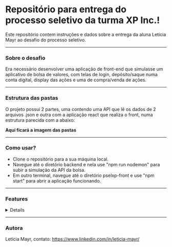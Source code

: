 # Repositório para entrega do processo seletivo da turma XP Inc.!

Este repositório contem instruções e dados sobre a entrega da aluna Letícia Mayr ao desafio do processo seletivo.

---

### Sobre o desafio

Era necessário desenvolver uma aplicação de front-end que simulasse um aplicativo de bolsa de valores, com telas de login, depósito/saque numa conta digital, display das ações e uma de compra/venda de ações.

---

### Estrutura das pastas

O projeto possui 2 partes, uma contendo uma API que lê os dados de 2 arquivos .json e outra com a aplicação react que realiza o front, numa estrutura parecida com a abaixo:

**Aqui ficará a imagem das pastas**

---

### Como usar?

- Clone o repositório para a sua máquina local.
- Navegue até o diretório backend e nela use "npm run nodemon" para subir a simulação da API da bolsa.
- Em outro terminal, navegue até o diretório pselxp-front e use "npm start" para abrir a aplicação funcionando.

---

### Features

<details>
  - Imagem da página de login
  - Imagem da página de ações
</details>

---

### Autora

Letícia Mayr, contato: https://www.linkedin.com/in/leticia-mayr/
